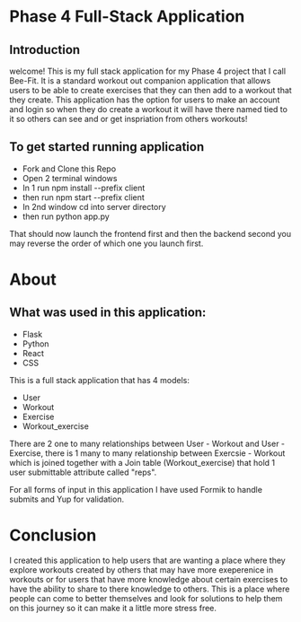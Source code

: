 # Phase 4 Full-Stack Application


## Introduction

welcome! This is my full stack application for my Phase 4 project that I call Bee-Fit. It is a standard workout out companion application that allows users to be able to create exercises that they can then add to a workout that they create. This application has the option for users to make an account and login so when they do create a workout it will have there named tied to it so others can see and or get inspriation from others workouts!

## To get started running application

- Fork and Clone this Repo
- Open 2 terminal windows
- In 1 run npm install --prefix client
- then run npm start --prefix client
- In 2nd window cd into server directory
- then run python app.py

That should now launch the frontend first and then the backend second you may reverse the order of which one you launch first.

# About
## What was used in this application: 
- Flask
- Python
- React
- CSS

This is a full stack application that has 4 models:
- User
- Workout
- Exercise
- Workout_exercise

There are 2 one to many relationships between User - Workout and User - Exercise, there is 1 many to many relationship between Exercsie - Workout which is joined together with a Join table (Workout_exercise) that hold 1 user submittable attribute called "reps".

For all forms of input in this application I have used Formik to handle submits and Yup for validation. 

# Conclusion
I created this application to help users that are wanting a place where they explore workouts created by others that may have more exeperenice in workouts or for users that have more knowledge about certain exercises to have the ability to share to there knowledge to others. This is a place where people can come to better themselves and look for solutions to help them on this journey so it can make it a little more stress free.

